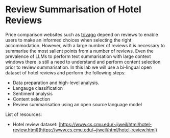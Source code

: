 # Review Summarisation of Hotel Reviews

Price comparison websites such as [trivago](http://company.trivago.com) depend on reviews to enable users to make an informed choices when selecting the right accommodation. However, with a large number of reviews it is necessary to summarise the most salient points from a number of reviews. Even the prevalence of LLMs to perform text summarisation with large context windows there is still a need to understand and perform content selection prior to review summarisation. In this lab we will use a bi-lingual open dataset of hotel reviews and perform the following steps:

* Data preparation and high-level analysis.
* Langauge classification 
* Sentiment analysis 
* Content selection
* Review summarisation using an open source language model

List of resources:

* Hotel review dataset: [https://www.cs.cmu.edu/~jiweil/html/hotel-review.html](https://www.cs.cmu.edu/~jiweil/html/hotel-review.html)
